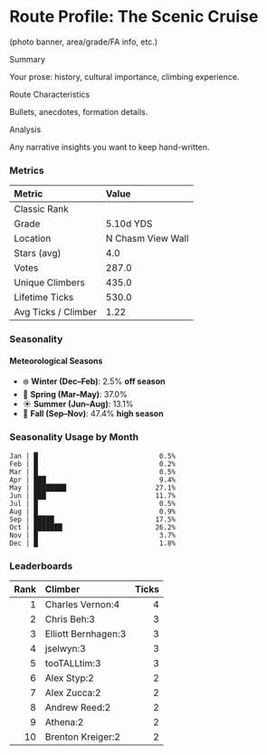 

# Route Profile: The Scenic Cruise

(photo banner, area/grade/FA info, etc.)

Summary

Your prose: history, cultural importance, climbing experience.

Route Characteristics

Bullets, anecdotes, formation details.

Analysis

Any narrative insights you want to keep hand-written.


<!-- AUTO:METRICS:START -->
### Metrics

| Metric              | Value     |
|:--------------------|:----------|
| Classic Rank         |           |
| Grade                | 5.10d YDS |
| Location             | N Chasm View Wall |
| Stars (avg)          | 4.0       |
| Votes                | 287.0     |
| Unique Climbers      | 435.0     |
| Lifetime Ticks       | 530.0     |
| Avg Ticks / Climber  | 1.22      |
<!-- AUTO:METRICS:END -->

<!-- AUTO:SEASONALITY:START -->
### Seasonality

#### Meteorological Seasons
- ❄️ **Winter (Dec–Feb)**: 2.5% **off season**
- 🌸 **Spring (Mar–May)**: 37.0%
- ☀️ **Summer (Jun–Aug)**: 13.1%
- 🍂 **Fall (Sep–Nov)**: 47.4% **high season**

### Seasonality Usage by Month
```
Jan | █                              0.5%
Feb | █                              0.2%
Mar | █                              0.5%
Apr | ███                            9.4%
May | ████████                      27.1%
Jun | ███                           11.7%
Jul | █                              0.5%
Aug | █                              0.9%
Sep | █████                         17.5%
Oct | ███████                       26.2%
Nov | █                              3.7%
Dec | █                              1.8%
```
<!-- AUTO:SEASONALITY:END -->

<!-- AUTO:TOP_CLIMBERS:START -->
### Leaderboards

| Rank | Climber | Ticks |
|-----:|:--------|------:|
| 1 | Charles Vernon:4 | 4 |
| 2 | Chris Beh:3 | 3 |
| 3 | Elliott Bernhagen:3 | 3 |
| 4 | jselwyn:3 | 3 |
| 5 | tooTALLtim:3 | 3 |
| 6 | Alex Styp:2 | 2 |
| 7 | Alex Zucca:2 | 2 |
| 8 | Andrew Reed:2 | 2 |
| 9 | Athena:2 | 2 |
| 10 | Brenton Kreiger:2 | 2 |
<!-- AUTO:TOP_CLIMBERS:END -->
